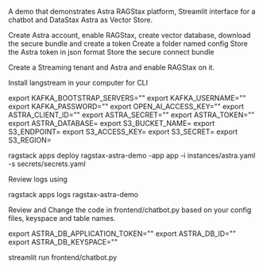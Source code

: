 A demo that demonstrates Astra RAGStax platform, Streamlit interface for a chatbot and DataStax Astra as Vector Store.

Create Astra account, enable RAGStax, create vector database, download the secure bundle and create a token
Create a folder named config
Store the Astra token in json format
Store the secure connect bundle

Create a Streaming tenant and Astra and enable RAGStax on it. 

Install langstream in your computer for CLI

export KAFKA_BOOTSTRAP_SERVERS=""
export KAFKA_USERNAME=""
export KAFKA_PASSWORD=""
export OPEN_AI_ACCESS_KEY=""
export ASTRA_CLIENT_ID=""
export ASTRA_SECRET=""
export ASTRA_TOKEN=""
export ASTRA_DATABASE=
export S3_BUCKET_NAME=
export S3_ENDPOINT=
export S3_ACCESS_KEY=
export S3_SECRET=
export S3_REGION=

ragstack apps deploy ragstax-astra-demo -app app -i instances/astra.yaml -s secrets/secrets.yaml

Review logs using

ragstack apps logs ragstax-astra-demo

Review and Change the code in frontend/chatbot.py based on your config files, keyspace and table names.

export ASTRA_DB_APPLICATION_TOKEN=""
export ASTRA_DB_ID=""
export ASTRA_DB_KEYSPACE=""

streamlit run frontend/chatbot.py